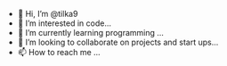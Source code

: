 - 👋 Hi, I’m @tilka9
- 👀 I’m interested in code...
- 🌱 I’m currently learning programming ...
- 💞️ I’m looking to collaborate on projects and start ups...
- 📫 How to reach me ...

<!---
tilka9/tilka9 is a ✨ special ✨ repository because its `README.md` (this file) appears on your GitHub profile.
You can click the Preview link to take a look at your changes.
--->
